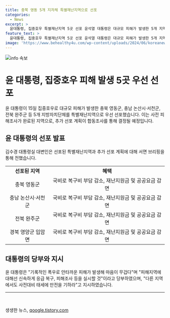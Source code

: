 ```yaml
---
title: 충북 영동 5개 지자체 특별재난지역으로 선포
categories:
  - News
excerpt: >
  윤대통령, 집중호우 특별재난지역 5곳 선포 윤석열 대통령은 대규모 피해가 발생한 5개 지역을 특별재난지역으로 선포했다. 추가적인 선포는 합동조사 후 계획되며, 이로써 지방자치단체의 복구에 국비 지원이 가능해졌다. 특별재난지역으로 선포된 지역 주민은 다양한 혜택을 받게 되며, 대통령은 추가 피해 우려에 대비하고 신속한 복구와 대응을 당부했다.
feature_text: >
  윤대통령, 집중호우 특별재난지역 5곳 선포 윤석열 대통령은 대규모 피해가 발생한 5개 지역을 특별재난지역으로 선포했다. 추가적인 선포는 합동조사 후 계획되며, 이로써 지방자치단체의 복구에 국비 지원이 가능해졌다. 특별재난지역으로 선포된 지역 주민은 다양한 혜택을 받게 되며, 대통령은 추가 피해 우려에 대비하고 신속한 복구와 대응을 당부했다.
image: 'https://www.behealthy4u.com/wp-content/uploads/2024/06/koreanews.jpg'
---
```


<p><img src="https://www.behealthy4u.com/wp-content/uploads/2024/06/koreanews.jpg" alt="info 속보" /></p>

<h1>윤 대통령, 집중호우 피해 발생 5곳 우선 선포</h1>

<p data-ke-size="size16">윤 대통령이 15일 집중호우로 대규모 피해가 발생한 충북 영동군, 충남 논산시·서천군, 전북 완주군 등 5개 지방자치단체를 특별재난지역으로 우선 선포했습니다. 이는 사전 피해조사가 완료된 지역으로, 추가 선포 계획이 합동조사를 통해 결정될 예정입니다.</p>

<h2 data-ke-size="size26">윤 대통령의 선포 발표</h2>

<p data-ke-size="size16">김수경 대통령실 대변인은 선포된 특별재난지역과 추가 선포 계획에 대해 서면 브리핑을 통해 전했습니다.</p>

<table>
    <tr>
        <td style="text-align: center; height: 17px;"><b>선포된 지역</b></td>
        <td style="text-align: center; height: 17px;"><b>혜택</b></td>
    </tr>
    <tr>
        <td style="text-align: center; height: 17px;">충북 영동군</td>
        <td style="text-align: center; height: 17px;">국비로 복구비 부담 감소, 재난지원금 및 공공요금 감면</td>
    </tr>
    <tr>
        <td style="text-align: center; height: 17px;">충남 논산시·서천군</td>
        <td style="text-align: center; height: 17px;">국비로 복구비 부담 감소, 재난지원금 및 공공요금 감면</td>
    </tr>
    <tr>
        <td style="text-align: center; height: 17px;">전북 완주군</td>
        <td style="text-align: center; height: 17px;">국비로 복구비 부담 감소, 재난지원금 및 공공요금 감면</td>
    </tr>
    <tr>
        <td style="text-align: center; height: 17px;">경북 영양군 입암면</td>
        <td style="text-align: center; height: 17px;">국비로 복구비 부담 감소, 재난지원금 및 공공요금 감면</td>
    </tr>
</table>

<h2 data-ke-size="size26">대통령의 당부와 지시</h2>

<p data-ke-size="size16">윤 대통령은 "기록적인 폭우로 안타까운 피해가 발생해 마음이 무겁다"며 "피해지역에 대해선 신속하게 응급 복구, 피해조사 등을 실시할 것"이라고 당부하였으며, "다른 지역에서도 사전대비 태세에 만전을 기하라"고 지시하였습니다.</p>

<hr>

<p data-ke-size="size16">&nbsp;</p>
생생한 뉴스, <a href="https://qoogle.tistory.com" rel="dofollow">qoogle.tistory.com</a>


